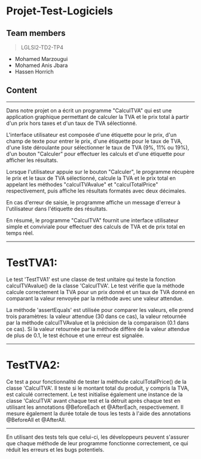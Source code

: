 # Projet-Test-Logiciels
## Team members
> LGLSI2-TD2-TP4
* Mohamed Marzougui
* Mohamed Anis Jbara
* Hassen Horrich

## Content

------------------------------------------------------------------------------------------

Dans notre projet on a écrit un programme "CalculTVA" qui est une application graphique permettant de calculer la TVA et le prix total à partir d'un prix hors taxes et d'un taux de TVA sélectionné.

L'interface utilisateur est composée d'une étiquette pour le prix, d'un champ de texte pour entrer le prix,
d'une étiquette pour le taux de TVA, d'une liste déroulante pour sélectionner le taux de TVA (9%, 11% ou 19%), 
d'un bouton "Calculer" pour effectuer les calculs et d'une étiquette pour afficher les résultats.

Lorsque l'utilisateur appuie sur le bouton "Calculer", le programme récupère le prix et le taux de TVA sélectionné, calcule la TVA et le prix total en appelant les méthodes "calculTVAvalue" et "calculTotalPrice" respectivement, puis affiche les résultats formatés avec deux décimales.

En cas d'erreur de saisie, le programme affiche un message d'erreur à l'utilisateur 
dans l'étiquette des résultats.

En résumé, le programme "CalculTVA" fournit une interface utilisateur simple 
et conviviale pour effectuer des calculs de TVA et de prix total en temps réel.

------------------------------------------------------------------------------------------

# TestTVA1:

Le test 'TestTVA1' est une classe de test unitaire qui teste la fonction calculTVAvalue() de la classe 'CalculTVA'. 
Le test vérifie que la méthode calcule correctement la TVA pour un prix donné 
et un taux de TVA donné en comparant la valeur renvoyée par la méthode avec une valeur attendue.

La méthode 'assertEquals' est utilisée pour comparer les valeurs, elle prend trois paramètres: 
la valeur attendue (30 dans ce cas), la valeur retournée par la méthode calculTVAvalue 
et la précision de la comparaison (0.1 dans ce cas). 
Si la valeur retournée par la méthode diffère de la valeur attendue de plus de 0.1, 
le test échoue et une erreur est signalée.


------------------------------------------------------------------------------------------

# TestTVA2:

Ce test a pour fonctionnalité de tester la méthode calculTotalPrice() de la classe 'CalculTVA'. 
Il teste si le montant total du produit, y compris la TVA, est calculé correctement. 
Le test initialise également une instance de la classe 'CalculTVA' avant chaque test et la détruit après chaque test en utilisant les annotations @BeforeEach et @AfterEach, respectivement. 
Il mesure également la durée totale de tous les tests à l'aide des annotations @BeforeAll et @AfterAll.



------------------------------------------------------------------------------------------

En utilisant des tests tels que celui-ci, les développeurs peuvent s'assurer que chaque méthode de leur programme fonctionne correctement, ce qui réduit les erreurs et les bugs potentiels.
